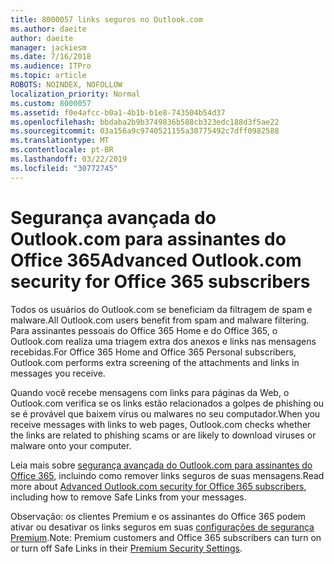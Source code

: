 ```yaml
---
title: 8000057 links seguros no Outlook.com
ms.author: daeite
author: daeite
manager: jackiesm
ms.date: 7/16/2018
ms.audience: ITPro
ms.topic: article
ROBOTS: NOINDEX, NOFOLLOW
localization_priority: Normal
ms.custom: 8000057
ms.assetid: f0e4afcc-b0a1-4b1b-b1e8-743504b54d37
ms.openlocfilehash: bbdaba2b9b3749836b588cb323edc188d3f5ae22
ms.sourcegitcommit: 03a156a9c9740521155a30775492c7dff0982588
ms.translationtype: MT
ms.contentlocale: pt-BR
ms.lasthandoff: 03/22/2019
ms.locfileid: "30772745"
---
```

# <a name="advanced-outlookcom-security-for-office-365-subscribers"></a><span data-ttu-id="7bd07-102">Segurança avançada do Outlook.com para assinantes do Office 365</span><span class="sxs-lookup"><span data-stu-id="7bd07-102">Advanced Outlook.com security for Office 365 subscribers</span></span>

<span data-ttu-id="7bd07-103">Todos os usuários do Outlook.com se beneficiam da filtragem de spam e malware.</span><span class="sxs-lookup"><span data-stu-id="7bd07-103">All Outlook.com users benefit from spam and malware filtering.</span></span> <span data-ttu-id="7bd07-104">Para assinantes pessoais do Office 365 Home e do Office 365, o Outlook.com realiza uma triagem extra dos anexos e links nas mensagens recebidas.</span><span class="sxs-lookup"><span data-stu-id="7bd07-104">For Office 365 Home and Office 365 Personal subscribers, Outlook.com performs extra screening of the attachments and links in messages you receive.</span></span>
  
<span data-ttu-id="7bd07-105">Quando você recebe mensagens com links para páginas da Web, o Outlook.com verifica se os links estão relacionados a golpes de phishing ou se é provável que baixem vírus ou malwares no seu computador.</span><span class="sxs-lookup"><span data-stu-id="7bd07-105">When you receive messages with links to web pages, Outlook.com checks whether the links are related to phishing scams or are likely to download viruses or malware onto your computer.</span></span>
  
<span data-ttu-id="7bd07-106">Leia mais sobre [segurança avançada do Outlook.com para assinantes do Office 365](https://go.microsoft.com/fwlink/p/?linkid=2006140), incluindo como remover links seguros de suas mensagens.</span><span class="sxs-lookup"><span data-stu-id="7bd07-106">Read more about [Advanced Outlook.com security for Office 365 subscribers](https://go.microsoft.com/fwlink/p/?linkid=2006140), including how to remove Safe Links from your messages.</span></span>
  
<span data-ttu-id="7bd07-107">Observação: os clientes Premium e os assinantes do Office 365 podem ativar ou desativar os links seguros em suas [configurações de segurança Premium](https://outlook.live.com/mail/options/premium/security).</span><span class="sxs-lookup"><span data-stu-id="7bd07-107">Note: Premium customers and Office 365 subscribers can turn on or turn off Safe Links in their [Premium Security Settings](https://outlook.live.com/mail/options/premium/security).</span></span>